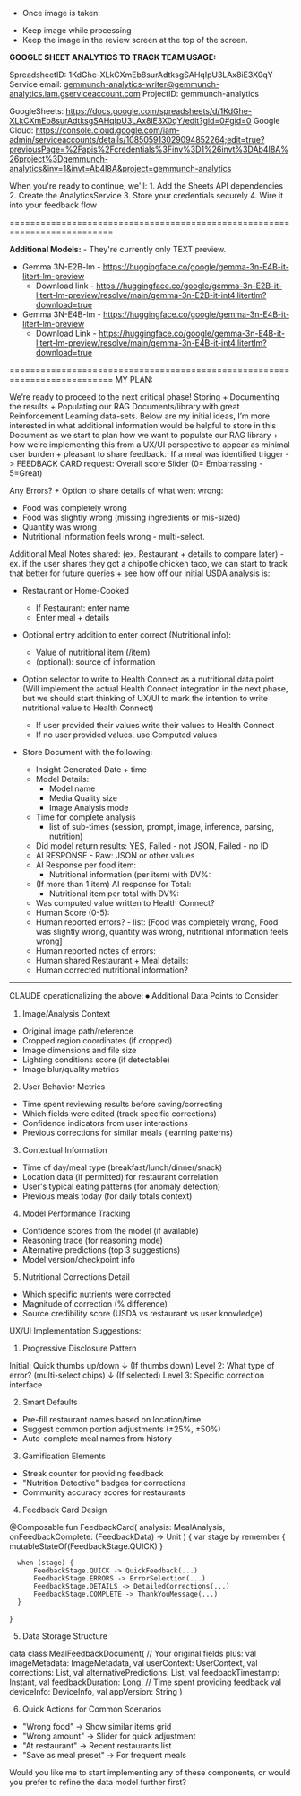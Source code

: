 



* Once image is taken:
- Keep image while processing
- Keep the image in the review screen at the top of the screen.


**GOOGLE SHEET ANALYTICS TO TRACK TEAM USAGE:**

  SpreadsheetID: 1KdGhe-XLkCXmEb8surAdtksgSAHqIpU3LAx8iE3X0qY
  Service email:  gemmunch-analytics-writer@gemmunch-analytics.iam.gserviceaccount.com
  ProjectID: gemmunch-analytics
  
  GoogleSheets: https://docs.google.com/spreadsheets/d/1KdGhe-XLkCXmEb8surAdtksgSAHqIpU3LAx8iE3X0qY/edit?gid=0#gid=0
  Google Cloud: https://console.cloud.google.com/iam-admin/serviceaccounts/details/108505913029094852264;edit=true?previousPage=%2Fapis%2Fcredentials%3Finv%3D1%26invt%3DAb4I8A%26project%3Dgemmunch-analytics&inv=1&invt=Ab4I8A&project=gemmunch-analytics

  When you're ready to continue, we'll:
    1. Add the Sheets API dependencies
    2. Create the AnalyticsService
    3. Store your credentials securely
    4. Wire it into your feedback flow








==========================================================================









**Additional Models:** - They're currently only TEXT preview.
* Gemma 3N-E2B-lm - https://huggingface.co/google/gemma-3n-E4B-it-litert-lm-preview
  * Download link - https://huggingface.co/google/gemma-3n-E2B-it-litert-lm-preview/resolve/main/gemma-3n-E2B-it-int4.litertlm?download=true
* Gemma 3N-E4B-lm - https://huggingface.co/google/gemma-3n-E4B-it-litert-lm-preview
    * Download Link - https://huggingface.co/google/gemma-3n-E4B-it-litert-lm-preview/resolve/main/gemma-3n-E4B-it-int4.litertlm?download=true










==========================================================================
MY PLAN:




We’re ready to proceed to the next critical phase! Storing + Documenting the results + Populating our RAG Documents/library with great Reinforcement Learning data-sets.
Below are my initial ideas, I’m more interested in what additional information would be helpful to store in this Document as we start to plan how we want to populate our RAG library + how we’re implementing this from a UX/UI perspective to appear as minimal user burden + pleasant to share feedback.  If a meal was identified trigger -> FEEDBACK CARD request:
Overall score Slider (0= Embarrassing - 5=Great)

Any Errors? + Option to share details of what went wrong:
* Food was completely wrong
* Food was slightly wrong (missing ingredients or mis-sized)
* Quantity was wrong
* Nutritional information feels wrong - multi-select.

Additional Meal Notes shared: (ex. Restaurant + details to compare later) - ex. if the user shares they got a chipotle chicken taco, we can start to track that better for future queries + see how off our initial USDA analysis is:
* Restaurant or Home-Cooked
  * If Restaurant: enter name
  * Enter meal + details
* Optional entry addition to enter correct (Nutritional info):
  * Value of nutritional item (/item)
  * (optional): source of information

* Option selector to write to Health Connect as a nutritional data point (Will implement the actual Health Connect integration in the next phase, but we should start thinking of UX/UI to mark the intention to write nutritional value to Health Connect)
  * If user provided their values write their values to Health Connect
  * If no user provided values, use Computed values

* Store Document with the following:
  * Insight Generated Date + time
  * Model Details:
    * Model name
    * Media Quality size
    * Image Analysis mode
  * Time for complete analysis
    * list of sub-times (session, prompt, image, inference, parsing, nutrition)
  * Did model return results: YES, Failed - not JSON, Failed - no ID
  * AI RESPONSE - Raw: JSON or other values
  * AI Response per food item:
    * Nutritional information (per item) with DV%:
  * (If more than 1 item) AI response for Total:
    * Nutritional item per total with DV%:
  * Was computed value written to Health Connect?
  * Human Score (0-5):
  * Human reported errors? - list: [Food was completely wrong, Food was slightly wrong, quantity was wrong, nutritional information feels wrong]
  * Human reported notes of errors:
  * Human shared Restaurant + Meal details:
  * Human corrected nutritional information?


-----------------------------------------------
CLAUDE operationalizing the above:
⏺ Additional Data Points to Consider:

1. Image/Analysis Context

- Original image path/reference
- Cropped region coordinates (if cropped)
- Image dimensions and file size
- Lighting conditions score (if detectable)
- Image blur/quality metrics

2. User Behavior Metrics

- Time spent reviewing results before saving/correcting
- Which fields were edited (track specific corrections)
- Confidence indicators from user interactions
- Previous corrections for similar meals (learning patterns)

3. Contextual Information

- Time of day/meal type (breakfast/lunch/dinner/snack)
- Location data (if permitted) for restaurant correlation
- User's typical eating patterns (for anomaly detection)
- Previous meals today (for daily totals context)

4. Model Performance Tracking

- Confidence scores from the model (if available)
- Reasoning trace (for reasoning mode)
- Alternative predictions (top 3 suggestions)
- Model version/checkpoint info

5. Nutritional Corrections Detail

- Which specific nutrients were corrected
- Magnitude of correction (% difference)
- Source credibility score (USDA vs restaurant vs user knowledge)

UX/UI Implementation Suggestions:

1. Progressive Disclosure Pattern

Initial: Quick thumbs up/down
↓ (If thumbs down)
Level 2: What type of error? (multi-select chips)
↓ (If selected)
Level 3: Specific correction interface

2. Smart Defaults

- Pre-fill restaurant names based on location/time
- Suggest common portion adjustments (±25%, ±50%)
- Auto-complete meal names from history

3. Gamification Elements

- Streak counter for providing feedback
- "Nutrition Detective" badges for corrections
- Community accuracy scores for restaurants

4. Feedback Card Design

@Composable
fun FeedbackCard(
analysis: MealAnalysis,
onFeedbackComplete: (FeedbackData) -> Unit
) {
var stage by remember { mutableStateOf(FeedbackStage.QUICK) }

      when (stage) {
          FeedbackStage.QUICK -> QuickFeedback(...)
          FeedbackStage.ERRORS -> ErrorSelection(...)
          FeedbackStage.DETAILS -> DetailedCorrections(...)
          FeedbackStage.COMPLETE -> ThankYouMessage(...)
      }
}

5. Data Storage Structure

data class MealFeedbackDocument(
// Your original fields plus:
val imageMetadata: ImageMetadata,
val userContext: UserContext,
val corrections: List<NutrientCorrection>,
val alternativePredictions: List<FoodPrediction>,
val feedbackTimestamp: Instant,
val feedbackDuration: Long, // Time spent providing feedback
val deviceInfo: DeviceInfo,
val appVersion: String
)

6. Quick Actions for Common Scenarios

- "Wrong food" → Show similar items grid
- "Wrong amount" → Slider for quick adjustment
- "At restaurant" → Recent restaurants list
- "Save as meal preset" → For frequent meals

Would you like me to start implementing any of these components, or would you prefer to refine the data model further first?
